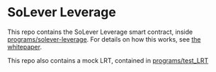 # SoLever Leverage
This repo contains the SoLever Leverage smart contract, inside [programs/solever-leverage](programs/solever-leverage/).
For details on how this works, see [the whitepaper](https://github.com/SoLever-protocol/whitepapers-docs/blob/master/whitepaper/main.pdf).

This repo also contains a mock LRT, contained in [programs/test_LRT](programs/test_LRT/)